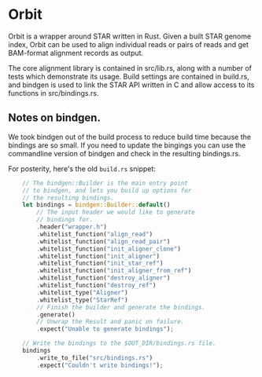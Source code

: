 # Orbit

Orbit is a wrapper around STAR written in Rust.  Given a built STAR genome
index, Orbit can be used to align individual reads or pairs of reads and get
BAM-format alignment records as output.


The core alignment library is contained in src/lib.rs, along with a number of
tests which demonstrate its usage.  Build settings are contained in build.rs,
and bindgen is used to link the STAR API written in C and allow access to its
functions in src/bindings.rs.


## Notes on bindgen.

We took bindgen out of the build process to reduce build time 
because the bindings are so small. If you need to update the bingings
you can use the commandline version of bindgen and check in the resulting
bindings.rs.

For posterity, here's the old `build.rs` snippet:

```rust
    // The bindgen::Builder is the main entry point
    // to bindgen, and lets you build up options for
    // the resulting bindings.
    let bindings = bindgen::Builder::default()
        // The input header we would like to generate
        // bindings for.
        .header("wrapper.h")
        .whitelist_function("align_read")
        .whitelist_function("align_read_pair")
        .whitelist_function("init_aligner_clone")
        .whitelist_function("init_aligner")
        .whitelist_function("init_star_ref")
        .whitelist_function("init_aligner_from_ref")
        .whitelist_function("destroy_aligner")
        .whitelist_function("destroy_ref")
        .whitelist_type("Aligner")
        .whitelist_type("StarRef")
        // Finish the builder and generate the bindings.
        .generate()
        // Unwrap the Result and panic on failure.
        .expect("Unable to generate bindings");

    // Write the bindings to the $OUT_DIR/bindings.rs file.
    bindings
        .write_to_file("src/bindings.rs")
        .expect("Couldn't write bindings!");
```